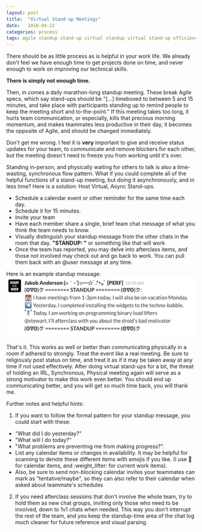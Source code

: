 ```yaml
---
layout: post
title:  "Virtual Stand-up Meetings"
date:   2016-04-22
categories: process
tags: agile standup stand-up virtual standup virtual stand-up efficiency virtual async standup virtual async stand-up async standup async stand-up
---
```


There should be as little process as is helpful in your work life. We already don't feel we have enough time to get projects done on time, and never enough to work on improving our technical skills.

**There is simply not enough time.**

Then, in comes a daily marathon-long standup meeting. These break Agile specs, which say stand-ups should be "[...] timeboxed to between 5 and 15 minutes, and take place with participants standing up to remind people to keep the meeting short and to-the-point." If this meeting takes too long, it hurts team communication, or especially, kills that precious morning momentum, and makes teammates less productive in their day, it becomes the opposite of Agile, and should be changed immediately.

Don't get me wrong. I feel it is **very** important to give and receive status updates for your team, to communicate and remove blockers for each other, but the meeting doesn't need to freeze you from working until it's over.

Standing in-person, and physically waiting for others to talk is also a time-wasting, synchronous flow pattern. What if you could complete all of the helpful functions of a stand-up meeting, but doing it asynchronously, and in less time? Here is a solution: Host Virtual, Async Stand-ups.

- Schedule a calendar event or other reminder for the same time each day. 
- Schedule it for 15 minutes.
- Invite your team
- Have each member share a single, brief team chat message of what you think the team needs to know.
- Visually distinguish your standup message from the other chats in the room that day. **"STANDUP: "** or something like that will work
- Once the team has reported, you may delve into afterclass items, and those not involved may check out and go back to work. You can pull them back with an @user message at any time.

Here is an example standup message:
![Virtual Stand-up chat example image](/assets/images/standup_message_2_opt-1461342648970.png)

That's it. This works as well or better than communicating physically in a room if adhered to strongly. Treat the event like a real meeting. Be sure to religiously post status on time, and treat it as if it may be taken away at any time if not used effectively. After doing virtual stand-ups for a bit, the threat of holding an IRL, Synchronous, Physical meeting again will serve as a strong motivator to make this work even better. You should end up communicating better, and you will get so much time back, you will thank me.


Further notes and helpful hints:

1. If you want to follow the formal pattern for your standup message, you could start with these:

  - "What did I do yesterday?"  
  - "What will I do today?"  
  - "What problems are preventing me from making progress?". 
  - List any calendar items or changes in availability. It may be helpful for scanning to denote these different items with emojis if you like. (I use :calendar: for calendar items, and :weight_lifter: for current work items). 
  - Also, be sure to send non-blocking calendar invites your teammates can mark as "tentative/maybe", so they can also refer to their calendar when asked about teammate's schedules

2. If you need afterclass sessions that don't involve the whole team, try to hold them as new chat groups, inviting only those who need to be involved, down to 1v1 chats when needed. This way you don't interrupt the rest of the team, and you keep the standup-time area of the chat log much cleaner for future reference and visual parsing.
